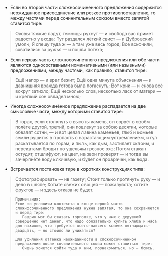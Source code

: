 - Если во второй части сложносочиненного предложения содержится неожиданное присоединение или резкое противопоставление, то между частями перед сочинительным союзом вместо запятой ставится тире:
> Оковы тяжкие падут, темницы рухнут — и свобода вас примет радостно у входа;
> Тут раздался лёгкий свист — и Дубровский умолк;
> Я спешу туда ж — а там уже весь город;
> Все вскочили, схватились за ружья — и пошла потеха;

- Если первая часть сложносочиненного предложения или обе части являются односоставными номинативными (или назывными) предложениями, между частями, как правило, ставится тире:
> Ещё напор — и враг бежит;
> Ещё одна минута объяснения — и давнишняя вражда готова была погаснуть;
> Вот крик — и снова всё вокруг затихло;
> Ещё несколько слов, несколько ласк от матери — и крепкий сон овладел мною;

- Иногда сложносочинённое предложение распадается на две смысловые части, между которыми ставится тире:
> В горах, если столкнуть с высоты камень, он сорвёт в своём полёте другой, третий, они повлекут за собою десятки, которые обвалят сотни, — и вот целая лавина каменьев, глыб и комьев земли рушится в пропасть с нарастающим устремлением, и гул раскатывается по горам, и пыль, как дым, застилает склоны, и перекатами бродит по ущельям грозное эхо;
> Потом стакан остудят, отшлифуют, на цвет, на звон проверят — и тогда вы зачерпнёте воду ключевую, и будет он прозрачен, как вода.

- Встречается постановка тире в коротких конструкциях типа:
> Сфотографировать — ив газету;
> Стоит только протянуть руку — и дело в шляпе;
> Хотите свежих овощей — пожалуйста; хотите фруктов — и здесь отказа не будет.

>
>     Примечания: 
>     Если по условиям контекста в конце первой части сложносочиненного предложения нужна запятая, то она сохраняется и перед тире:
>        Гаврик мог бы сказать торговке, что у них с дедушкой совершенно нет денег, что надо обязательно купить хлеба и мяса для наживки, что требуется всего-навсего копеек пятнадцать—двадцать, — но стоило ли унижаться?
>
>     Для усиления оттенка неожиданности в сложносочиненном предложении после сочинительного союза может ставиться тире:
>        Очень хочется сойти туда к ним, познакомиться, но — боюсь.
>
